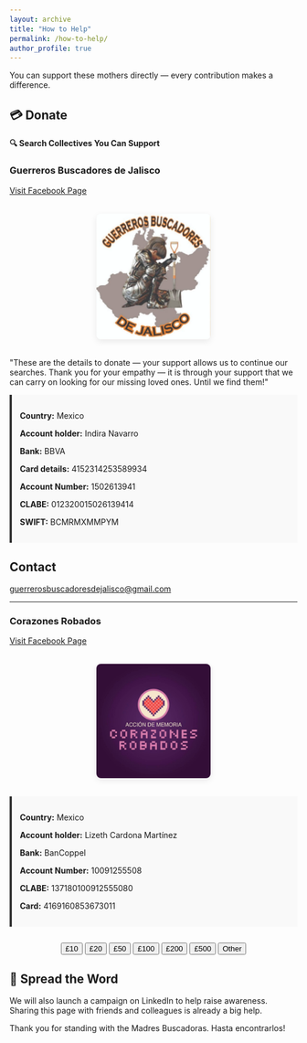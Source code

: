 ```yaml
---
layout: archive
title: "How to Help"
permalink: /how-to-help/
author_profile: true
---
```


You can support these mothers directly — every contribution makes a difference.

## 💳 Donate

#### 🔍 Search Collectives You Can Support

### Guerreros Buscadores de Jalisco  
[Visit Facebook Page](https://www.facebook.com/profile.php?id=61555458753120)

<style>
  .side-by-side-images {
    display: flex;
    flex-wrap: wrap;
    justify-content: center;
    gap: 20px;
    margin: 2rem 0;
  }

  .side-by-side-images img {
    height: auto;
    border-radius: 8px;
    box-shadow: 0 4px 12px rgba(0, 0, 0, 0.08);
    transition: transform 0.3s ease;
  }

  .side-by-side-images img:hover {
    transform: scale(1.02);
  }

  .img-left {
    width: 200px;
  }

  .img-right {
    width: 330px;
  }

  @media (max-width: 700px) {
    .img-left, .img-right {
      width: 100%;
    }
  }
</style>

<div class="side-by-side-images">
  <img class="img-left" src="https://github.com/FOUND-project/found-project.github.io/blob/master/images/Final%20Guerreros%20Buscadores.png?raw=true" alt="Guerreros Buscadores de Jalisco - Mother's Search Group">
</div>

"These are the details to donate — your support allows us to continue our searches. Thank you for your empathy — it is through your support that we can carry on looking for our missing loved ones. Until we find them!" 

<div style="background-color: #f9f9f9; padding: 1em; border-left: 4px solid #333; margin-bottom: 2em;">
  <p><strong>Country:</strong> Mexico</p>
  <p><strong>Account holder:</strong> Indira Navarro</p>
  <p><strong>Bank:</strong> BBVA</p>
  <p><strong>Card details:</strong> 4152314253589934</p>
  <p><strong>Account Number:</strong> 1502613941</p>
  <p><strong>CLABE:</strong> 012320015026139414</p>
  <p><strong>SWIFT:</strong> BCMRMXMMPYM</p>
</div>

## Contact

guerrerosbuscadoresdejalisco@gmail.com

---

### Corazones Robados  
[Visit Facebook Page](https://www.facebook.com/profile.php?id=61550050887715)

<div class="side-by-side-images">
  <img class="img-left" src="https://github.com/FOUND-project/found-project.github.io/blob/master/images/Corazones%20Robados.jpg?raw=true" alt="Corazones Robados - Mother's Search Group">
</div>

<div style="background-color: #f9f9f9; padding: 1em; border-left: 4px solid #333; margin-bottom: 2em;">
  <p><strong>Country:</strong> Mexico</p>
  <p><strong>Account holder:</strong> Lizeth Cardona Martínez</p>
  <p><strong>Bank:</strong> BanCoppel</p>
  <p><strong>Account Number:</strong> 10091255508</p>
  <p><strong>CLABE:</strong> 137180100912555080</p>
  <p><strong>Card:</strong> 4169160853673011</p>
</div>

<div style="text-align: center; margin-bottom: 2em;">
  <button onclick="selectAmount(10)">£10</button>
  <button onclick="selectAmount(20)">£20</button>
  <button onclick="selectAmount(50)">£50</button>
  <button onclick="selectAmount(100)">£100</button>
  <button onclick="selectAmount(200)">£200</button>
  <button onclick="selectAmount(500)">£500</button>
  <button onclick="selectAmount('other')">Other</button>
</div>

<div id="donation-confirmation" style="display:none; text-align:center; margin-bottom:2em;">
  <p><strong>You selected: <span id="donation-amount"></span></strong></p>
  <p>Please use the bank details above to make your contribution.</p>
</div>

<script>
  function selectAmount(value) {
    document.getElementById("donation-confirmation").style.display = "block";
    document.getElementById("donation-amount").innerText = 
      (value === 'other') ? "Other amount" : "£" + value;
  }
</script>

## 📣 Spread the Word

We will also launch a campaign on LinkedIn to help raise awareness. Sharing this page with friends and colleagues is already a big help.

Thank you for standing with the Madres Buscadoras. Hasta encontrarlos!
